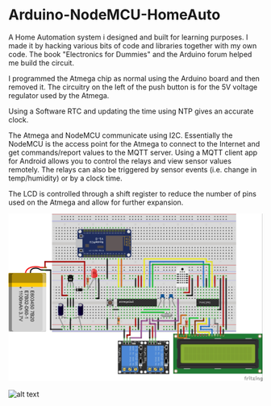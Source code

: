 # Arduino-NodeMCU-HomeAuto
A Home Automation system i designed and built for learning purposes.
I made it by hacking various bits of code and libraries together with my own code. 
The book "Electronics for Dummies" and the Arduino forum helped me build the circuit.

I programmed the Atmega chip as normal using the Arduino board and then removed it.
The circuitry on the left of the push button is for the 5V voltage regulator used 
by the Atmega. 

Using a Software RTC and updating the time using NTP gives an accurate clock. 

The Atmega and NodeMCU communicate using I2C. Essentially the NodeMCU is 
the access point for the Atmega to connect to the Internet and get commands/report values to the MQTT server.
Using a MQTT client app for Android allows you to control the relays and view sensor values remotely.
The relays can also be triggered by sensor events (i.e. change in temp/humidity) or by a clock time.

The LCD is controlled through a shift register to reduce the number of pins used on the Atmega and allow for further expansion.




![alt text](https://github.com/BobbyLeonard/Arduino-Espressif-HomeAuto/raw/master/Atmega%26NodeMCU.jpg)



![alt text](https://github.com/BobbyLeonard/Arduino-NodeMCU-HomeAuto/raw/master/InConstruction.jpg)
